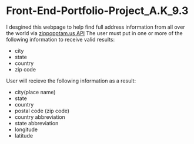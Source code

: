 # Front-End-Portfolio-Project_A.K_9.3

I desgined this webpage to help find full address information from all over the world via [zippopptam.us API](https://www.zippopotam.us/?format=j1)
The user must put in one  or more of the following information to receive valid results:

- city
- state
- country
- zip code

User will recieve the following information as a result:

- city(place name)
- state
- country
- postal code (zip code)
- country abbreviation
- state abbreviation
- longitude
- latitude



